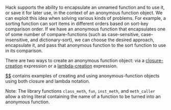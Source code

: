 Hack supports the ability to encapsulate an unnamed function and to use it, or save it for later use, in the context of an anonymous function object. We 
can exploit this idea when solving various kinds of problems. For example, a sorting function can sort items in different orders based on sort-key 
comparison order. If we have an anonymous function that encapsulates one of some number of compare-functions (such as case-sensitive, case-insensitive, 
and dictionary-sort), we can choose the desired approach, encapsulate it, and pass that anonymous function to the sort function to use in its comparison.

There are two ways to create an anonymous function object: via a [closure-creation](../expressions-and-operators/closure-creation.md) expression or 
a [lambda-creation](../expressions-and-operators/lambda-creation.md) expression.

[$$](../functions/anonymous-functions.md) contains examples of creating and using anonymous-function objects using both closure and lambda notation.

Note: The library functions `class_meth`, `fun`, `inst_meth`, and `meth_caller` allow a string literal containing the name of a function to be 
turned into an anonymous function.
